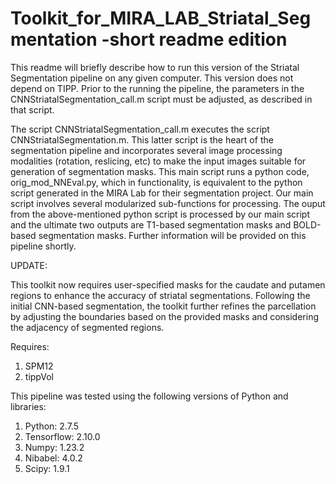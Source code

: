 # Toolkit_for_MIRA_LAB_Striatal_Segmentation -short readme edition

This readme will briefly describe how to run this version of the Striatal Segmentation pipeline on any given computer.
This version does not depend on TIPP. Prior to the running the pipeline, the parameters in the CNNStriatalSegmentation_call.m script
must be adjusted, as described in that script.

The script CNNStriatalSegmentation_call.m executes the script CNNStriatalSegmentation.m. This
latter script is the heart of the segmentation pipeline and incorporates several image processing modalities (rotation, reslicing, etc)
to make the input images suitable for generation of segmentation masks. This main script runs a python code, orig_mod_NNEval.py, which
in functionality, is equivalent to the python script generated in the MIRA Lab for their segmentation project.
Our main script involves several modularized sub-functions for processing. The ouput from the above-mentioned python script
is processed by our main script and the ultimate two outputs are T1-based segmentation masks and BOLD-based segmentation masks.
Further information will be provided on this pipeline shortly.

UPDATE:

This toolkit now requires user-specified masks for the caudate and putamen regions to enhance the accuracy of striatal segmentations. Following the initial CNN-based segmentation, the toolkit further refines the parcellation by adjusting the boundaries based on the provided masks and considering the adjacency of segmented regions.

Requires:

1. SPM12
2. tippVol

This pipeline was tested using the following versions of Python and libraries:

1. Python: 2.7.5
2. Tensorflow: 2.10.0
3. Numpy: 1.23.2
4. Nibabel: 4.0.2
5. Scipy: 1.9.1
